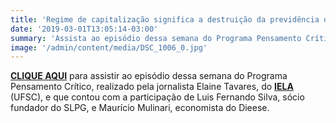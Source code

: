 ```yaml
---
title: 'Regime de capitalização significa a destruição da previdência dos trabalhadores'
date: '2019-03-01T13:05:14-03:00'
summary: 'Assista ao episódio dessa semana do Programa Pensamento Crítico, realizado pela jornalista Elaine Tavares, do IELA (UFSC), e que contou com a participação de Luis Fernando Silva, sócio fundador do SLPG, e Maurício Mulinari, economista do Dieese.'
image: '/admin/content/media/DSC_1006_0.jpg'
---
```


**[CLIQUE AQUI](https://youtu.be/OUNj0ZSAzfk)** para assistir ao episódio dessa semana do Programa Pensamento Crítico, realizado pela jornalista Elaine Tavares, do **[IELA](http://iela.ufsc.br/)** (UFSC), e que contou com a participação de Luis Fernando Silva, sócio fundador do SLPG, e Maurício Mulinari, economista do Dieese.
